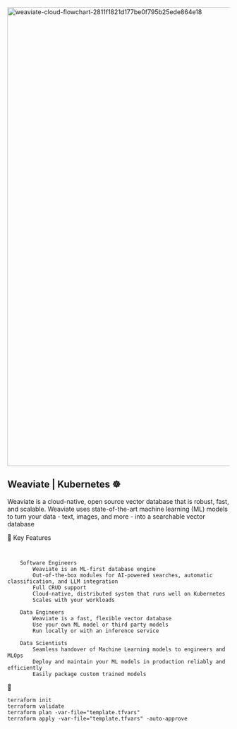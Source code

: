 <img width="2400" height="1040" alt="weaviate-cloud-flowchart-2811f1821d177be0f795b25ede864e18" src="https://github.com/user-attachments/assets/36e0230d-6c4a-4d52-ae5d-d1ed8123b01c" />




## Weaviate | Kubernetes ☸️
Weaviate is a cloud-native, open source vector database that is robust, fast, and scalable.
Weaviate uses state-of-the-art machine learning (ML) models to turn your data - text, images, and more - into a searchable vector database

🎯 Key Features
```


    Software Engineers
        Weaviate is an ML-first database engine
        Out-of-the-box modules for AI-powered searches, automatic classification, and LLM integration
        Full CRUD support
        Cloud-native, distributed system that runs well on Kubernetes
        Scales with your workloads

    Data Engineers
        Weaviate is a fast, flexible vector database
        Use your own ML model or third party models
        Run locally or with an inference service

    Data Scientists
        Seamless handover of Machine Learning models to engineers and MLOps
        Deploy and maintain your ML models in production reliably and efficiently
        Easily package custom trained models

```

🚀 
```
terraform init
terraform validate
terraform plan -var-file="template.tfvars"
terraform apply -var-file="template.tfvars" -auto-approve
```





